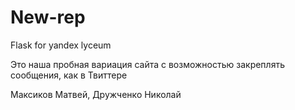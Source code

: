 # New-rep
Flask for yandex lyceum

Это наша пробная вариация сайта с возможностью закреплять сообщения, как в Твиттере

Максиков Матвей, Дружченко Николай
